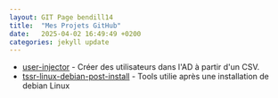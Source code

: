 ```yaml
---
layout: GIT Page bendill14
title:  "Mes Projets GitHub"
date:   2025-04-02 16:49:49 +0200
categories: jekyll update
---
```


* [user-injector](https://github.com/bendill14/user-injector.git) - Créer des utilisateurs dans l'AD à partir d'un CSV.
* [tssr-linux-debian-post-install](https://github.com/bendill14/tssr-linux-debian-post-install.git) - Tools utilie après une installation de debian Linux




